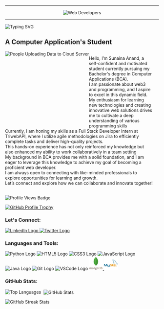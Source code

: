 <hr>
<p align="center">
  <img width="100%" height="400" src="https://img.freepik.com/free-vector/hand-drawn-web-developers_23-2148819604.jpg" alt="Web Developers">
</p>

<hr>


<p align="left">
  <img src="https://readme-typing-svg.demolab.com/?lines=Hi,+I+am+Sunaina+Anand." width="700px" height="90px" alt="Typing SVG">
</p>
<h2 align="left">A Computer Application's Student</h2>

<div style="box-sizing: border-box; display: flex;">
  <div style="box-sizing: border-box; flex: ; padding-right: 20px;">
    <div align="left">
</div>

<div align="left">
</div>

<img align="left" height="250" src="https://cdnl.iconscout.com/lottie/premium/preview/people-uploading-data-to-cloud-server-5105151-4268893.png?f=webp" alt="People Uploading Data to Cloud Server"/>

<p align="left">Hello, I’m Sunaina Anand, a self-confident and motivated student currently pursuing my Bachelor's degree in Computer Applications (BCA).<br> I am passionate about web3 and programming, and I aspire to excel in this dynamic field. My enthusiasm for learning new technologies and creating innovative web solutions drives me to cultivate a deep understanding of various programming skills<br> Currently, I am honing my skills as a Full Stack Developer Intern at TriwebAPI, where I utilize agile methodologies on Jira to efficiently complete tasks and deliver high-quality projects.<br> This hands-on experience has not only reinforced my knowledge but also enhanced my ability to work collaboratively in a team setting<br> My background in BCA provides me with a solid foundation, and I am eager to leverage this knowledge to achieve my goal of becoming a proficient web developer.<br> I am always open to connecting with like-minded professionals to explore opportunities for learning and growth.<br> Let’s connect and explore how we can collaborate and innovate together!</p>

<br clear="both">

<div align="left">
  <img src="https://visitor-badge.laobi.icu/badge?page_id=SunainaAnand28.SunainaAnand28&left_color=steelblue&right_color=cyan&left_text=profile%20views" width="130px" alt="Profile Views Badge"/>
  <p align="left" class="tropy2">
    <a href="https://github.com/ryo-ma/github-profile-trophy">
 <img src="https://github-profile-trophy.vercel.app/?username=SunainaAnand28&theme=oldie" alt="GitHub Profile Trophy"/>
 </a>
  </p>
</div>

### Let's Connect:

<p align="left">
  <a href="https://www.linkedin.com/in/sunainaanand28" target="_blank">
    <img src="https://img.shields.io/static/v1?message=LinkedIn&logo=linkedin&label=&color=0077B5&logoColor=white&labelColor=&style=for-the-badge" height="35" alt="LinkedIn Logo"/>
  </a>
  <a href="https://x.com/_GeekyGlam" target="_blank">
    <img src="https://img.shields.io/static/v1?message=Twitter&logo=twitter&label=&color=1DA1F2&logoColor=white&labelColor=&style=for-the-badge" height="35" alt="Twitter Logo"/>
  </a>
</p>

### Languages and Tools:

<p align="left">
  <img src="https://cdn.jsdelivr.net/gh/devicons/devicon/icons/python/python-original.svg" height="45" alt="Python Logo"/>
  <img src="https://cdn.jsdelivr.net/gh/devicons/devicon/icons/html5/html5-original.svg" height="45" alt="HTML5 Logo"/>
  <img src="https://cdn.jsdelivr.net/gh/devicons/devicon/icons/css3/css3-original.svg" height="45" alt="CSS3 Logo"/>
  <img src="https://cdn.jsdelivr.net/gh/devicons/devicon/icons/javascript/javascript-original.svg" height="45" alt="JavaScript Logo"/>
  <img src="https://cdn.jsdelivr.net/gh/devicons/devicon/icons/java/java-original.svg" height="45" alt="Java Logo"/>
  <img src="https://cdn.jsdelivr.net/gh/devicons/devicon/icons/git/git-original.svg" height="45" alt="Git Logo"/>
  <img src="https://cdn.jsdelivr.net/gh/devicons/devicon/icons/vscode/vscode-original.svg" height="45" alt="VSCode Logo"/>
 <a href="https://www.mongodb.com/" target="_blank" rel="noreferrer"> <img src="https://raw.githubusercontent.com/devicons/devicon/master/icons/mongodb/mongodb-original-wordmark.svg" alt="mongodb" height="45"/> </a> <a href="https://www.mysql.com/" target="_blank" rel="noreferrer"> <img src="https://raw.githubusercontent.com/devicons/devicon/master/icons/mysql/mysql-original-wordmark.svg" alt="mysql"  height="45"/> </a>
</p>

### GitHub Stats:

<p>
  <img align="left" src="https://github-readme-stats.vercel.app/api/top-langs?username=SunainaAnand28&show_icons=true&locale=en&layout=compact" alt="Top Languages"/>
</p>

<p>&nbsp;
  <img align="center" src="https://github-readme-stats.vercel.app/api?username=SunainaAnand28&show_icons=true&locale=en" alt="GitHub Stats"/>
</p>

<p>
  <img align="left" src="https://github-readme-streak-stats.herokuapp.com/?user=SunainaAnand28&" alt="GitHub Streak Stats"/>
</p>

<!---
SunainaAnand28/SunainaAnand28 is a ✨ special ✨ repository because its `README.md` (this file) appears on your GitHub profile.
You can click the Preview link to take a look at your changes.
--->
